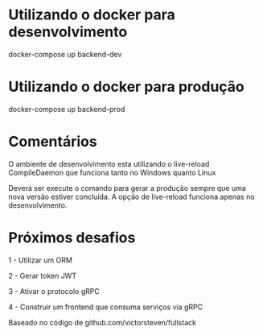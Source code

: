 # Utilizando o docker para desenvolvimento
docker-compose up backend-dev

# Utilizando o docker para produção
docker-compose up backend-prod

# Comentários
O ambiente de desenvolvimento esta utilizando o live-reload CompileDaemon que funciona tanto no Windows quanto Linux

Deverá ser execute o comando para gerar a produção sempre que uma nova versão estiver concluída. A opção de live-reload funciona apenas no desenvolvimento.

# Próximos desafios
1 - Utilizar um ORM

2 - Gerar token JWT

3 - Ativar o protocolo gRPC

4 - Construir um frontend que consuma serviços via gRPC

Baseado no código de github.com/victorsteven/fullstack